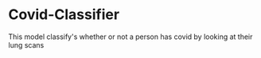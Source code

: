 # Covid-Classifier
This model classify's whether or not a person has covid by looking at their lung scans
